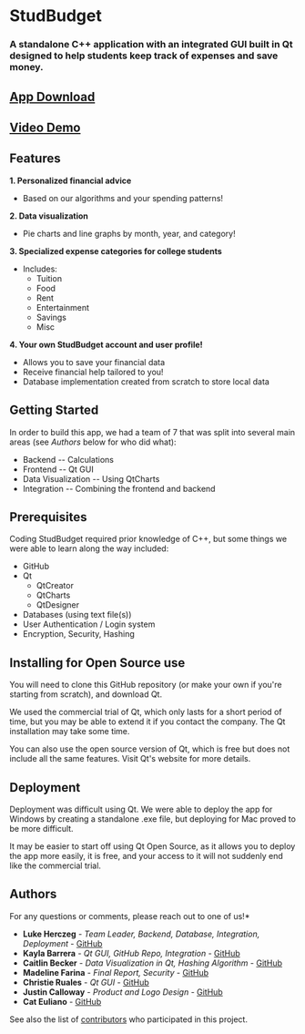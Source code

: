 # StudBudget

### A standalone C++ application with an integrated GUI built in Qt designed to help students keep track of expenses and save money.

## [App Download](https://tinyurl.com/r3hch7r "App Download Page")
## [Video Demo](https://youtu.be/EfwUDT6lzaI)

## Features

**1. Personalized financial advice**

* Based on our algorithms and your spending patterns!

**2. Data visualization**

* Pie charts and line graphs by month, year, and category!

**3. Specialized expense categories for college students**

* Includes:
  * Tuition
  * Food
  * Rent
  * Entertainment
  * Savings
  * Misc

**4. Your own StudBudget account and user profile!**

* Allows you to save your financial data
* Receive financial help tailored to you!
* Database implementation created from scratch to store local data

## Getting Started

In order to build this app, we had a team of 7 that was split into several main areas (see _Authors_ below for who did what):

* Backend -- Calculations
* Frontend -- Qt GUI
* Data Visualization -- Using QtCharts
* Integration -- Combining the frontend and backend

## Prerequisites

Coding StudBudget required prior knowledge of C++, but some things we were able to learn along the way included:

* GitHub
* Qt
  * QtCreator
  * QtCharts
  * QtDesigner
* Databases (using text file(s))
* User Authentication / Login system
* Encryption, Security, Hashing

## Installing for Open Source use

You will need to clone this GitHub repository (or make your own if you're starting from scratch), and download Qt.

We used the commercial trial of Qt, which only lasts for a short period of time, but you may be able to extend it if you contact the company. The Qt installation may take some time.

You can also use the open source version of Qt, which is free but does not include all the same features. Visit Qt's website for more details.

## Deployment

Deployment was difficult using Qt. We were able to deploy the app for Windows by creating a standalone .exe file, but deploying for Mac proved to be more difficult.

It may be easier to start off using Qt Open Source, as it allows you to deploy the app more easily, it is free, and your access to it will not suddenly end like the commercial trial.

## Authors

For any questions or comments, please reach out to one of us!\*

* **Luke Herczeg** - _Team Leader, Backend, Database, Integration, Deployment_ - [GitHub](https://github.com/lukeherczeg)
* **Kayla Barrera** - _Qt GUI, GitHub Repo, Integration_ - [GitHub](https://github.com/Kbarrera123)
* **Caitlin Becker** - _Data Visualization in Qt, Hashing Algorithm_ - [GitHub](https://github.com/caitlinbecker)
* **Madeline Farina** - _Final Report, Security_ - [GitHub](https://github.com/mfarina1)
* **Christie Ruales** - _Qt GUI_ - [GitHub](https://github.com/cruales)
* **Justin Calloway** - _Product and Logo Design_ - [GitHub](https://github.com/jcallowayufl)
* **Cat Euliano** - [GitHub](https://github.com/ceuliano)

See also the list of [contributors](https://github.com/lukeherczeg/StudBudget/graphs/contributors) who participated in this project.
